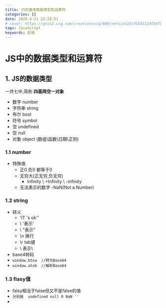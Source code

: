 ```yaml
---
title: JS的基本数据类型和运算符
categories: []
date: 2020-4-21 22:28:51
# cover: https://goss2.vcg.com/creative/vcg/800/version23/VCG41124554707.jpg
tags: JavaScript
keywords: 前端 
---
```

# JS中的数据类型和运算符
## 1. JS的数据类型
一共七中,简称 **四基两空一对象**
- 数字 number
- 字符串 string
- 布尔 bool
- 符号 symbol
- 空 undefined
- 空 null
- 对象 object (数组\函数\日期\正则)

### 1.1 number
- 特殊值
	- 正0 负0 都等于0
	- 无穷大(正无穷,负无穷)
		- Infinity \ +Infinity \ -infinity
	- 无法表示的数字
		-NaN(Not a Number)
### 1.2 string
- 转义
	- 'IT \'s ok''
	-  \ '表示'
	- \ "表示"
	- \n 换行
	- \r tab键
	- \\ 表示\
- base4转码
- `window.btoa  //转为Base64`
- `window.atob  //解析Base64`
### 1.3 flasy值
- falsy相当于false但又不是false的值
- `分别是  undefined null 0 NaN '' `
- 